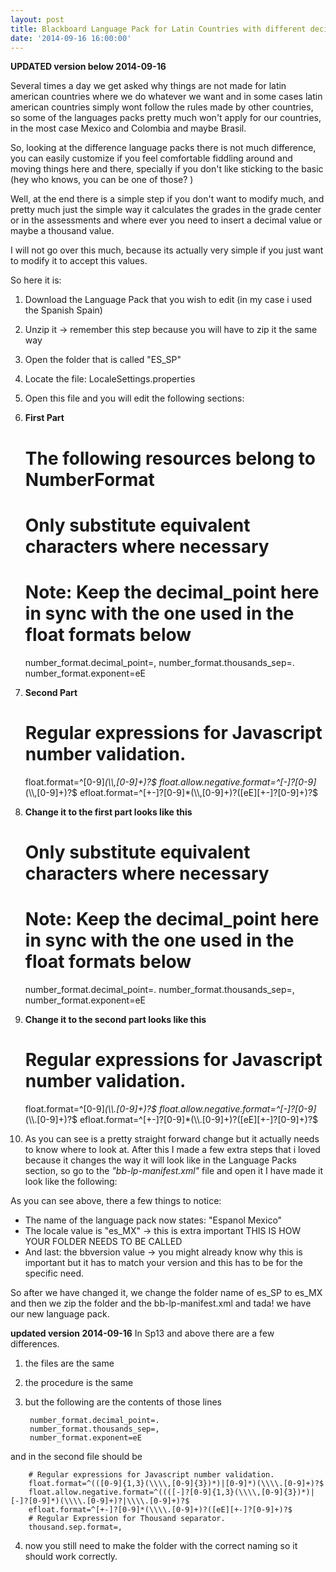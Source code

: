 ```yaml
---
layout: post
title: Blackboard Language Pack for Latin Countries with different decimal setup
date: '2014-09-16 16:00:00'
---
```


**UPDATED version below 2014-09-16**

Several times a day we get asked why things are not made for latin american countries where we do whatever we want and in some cases latin american countries simply wont follow the rules made by other countries, so some of the languages packs pretty much won't apply for our countries, in the most case Mexico and Colombia and maybe Brasil.

So, looking at the difference language packs there is not much difference, you can easily customize if you feel comfortable fiddling around and moving things here and there, specially if you don't like sticking to the basic (hey who knows, you can be one of those? )

Well, at the end there is a simple step if you don't want to modify much, and pretty much just the simple way it calculates the grades in the grade center or in the assessments and where ever you need to insert a decimal value or maybe a thousand value.

I will not go over this much, because its actually very simple if you just want to modify it to accept this values.

So here it is:
1. Download the Language Pack that you wish to edit (in my case i used the Spanish Spain)</li>
2. Unzip it -&gt; remember this step because you will have to zip it the same way</li>
3. Open the folder that is called "ES_SP"</li>
4. Locate the file: LocaleSettings.properties</li>
5. Open this file and you will edit the following sections:
6. **First Part**

	# The following resources belong to NumberFormat
	# Only substitute equivalent characters where necessary
	# Note: Keep the decimal_point here in sync with the one used in the float formats below
	number_format.decimal_point=,
	number_format.thousands_sep=.
	number_format.exponent=eE
7. **Second Part**

	# Regular expressions for Javascript number validation.
	float.format=^[0-9]*(\\\\,[0-9]+)?$
	float.allow.negative.format=^[-]?[0-9]*(\\\\,[0-9]+)?$
	efloat.format=^[+-]?[0-9]*(\\\\,[0-9]+)?([eE][+-]?[0-9]+)?$
8. **Change it to the first part looks like this**

	# Only substitute equivalent characters where necessary
	# Note: Keep the decimal_point here in sync with the one used in the float formats below
	number_format.decimal_point=.
	number_format.thousands_sep=,
	number_format.exponent=eE
9. **Change it to the second part looks like this** 

	# Regular expressions for Javascript number validation.
	float.format=^[0-9]*(\\\\.[0-9]+)?$
	float.allow.negative.format=^[-]?[0-9]*(\\\\.[0-9]+)?$
	efloat.format=^[+-]?[0-9]*(\\\\.[0-9]+)?([eE][+-]?[0-9]+)?$
10. As you can see is a pretty straight forward change but it actually needs to know where to look at. After this I made a few extra steps that i loved because it changes the way it will look like in the Language Packs section, so go to the _"bb-lp-manifest.xml"_ file and open it I have made it look like the following:

	<?xml version="1.0" encoding="UTF-8"?>
    <manifest>
    	<languagepack>
          <name value="EspaÃ±ol (MÃ©xico)"/>
          <locale value="es_MX"/>
          <leftToRight value="true"/>
          <description value=""/>
          <version value="1.0.0"/>
          <bbversion value="9.1.60230.0"/>
          <vendor>
            <id value=" "/>
            <name value=""/>
            <url value=""/>
            <description value=""/>
          </vendor>
    	</languagepack>
    </manifest>
As you can see above, there a few things to notice:

* The name of the language pack now states: "Espanol Mexico"
* The locale value is "es_MX" -&gt; this is extra important THIS IS HOW YOUR FOLDER NEEDS TO BE CALLED
* And last: the bbversion value -> you might already know why this is important but it has to match your version and this has to be for the specific need.

So after we have changed it, we change the folder name of es_SP to es_MX and then we zip the folder and the bb-lp-manifest.xml and tada! we have our new language pack.

**updated version 2014-09-16**
In Sp13 and above there are a few differences.

1. the files are the same
2. the procedure is the same
3. but the following are the contents of those lines

		number_format.decimal_point=.
        number_format.thousands_sep=,
		number_format.exponent=eE
and in the second file should be

		# Regular expressions for Javascript number validation.
		float.format=^(([0-9]{1,3}(\\\\,[0-9]{3})*)|[0-9]*)(\\\\.[0-9]+)?$
		float.allow.negative.format=^((([-]?[0-9]{1,3}(\\\\,[0-9]{3})*)|[-]?[0-9]*)(\\\\.[0-9]+)?|\\\\.[0-9]+)?$
		efloat.format=^[+-]?[0-9]*(\\\\.[0-9]+)?([eE][+-]?[0-9]+)?$
		# Regular Expression for Thousand separator.
		thousand.sep.format=,

4. now you still need to make the folder with the correct naming so it should work correctly.